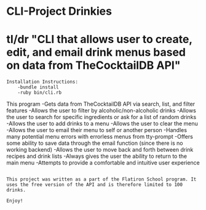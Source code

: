 # CLI-Project Drinkies

# tl/dr "CLI that allows user to create, edit, and email drink menus based on data from TheCocktailDB API"

~~~~~~~~~~~~~~~~~~~~~~~~~~~~
Installation Instructions:
    -bundle install
    -ruby bin/cli.rb
~~~~~~~~~~~~~~~~~~~~~~~~~~~~

This program
    -Gets data from TheCocktailDB API via search, list, and filter features
    -Allows the user to filter by alcoholic/non-alcoholic drinks
    -Allows the user to search for specific ingredients or ask for a list of random drinks
    -Allows the user to add drinks to a menu
    -Allows the user to clear the menu
    -Allows the user to email their menu to self or another person
    -Handles many potential menu errors with errorless menus from tty-prompt
    -Offers some ability to save data through the email function (since there is no working backend)
    -Allows the user to move back and forth between drink recipes and drink lists
    -Always gives the user the ability to return to the main menu
    -Attempts to provide a comfortable and intuitive user experience

~~~~~~~~~~~~~~~~~~~~~~~~~~~~~
    
This project was written as a part of the Flatiron School program. It uses the free version of the API and is therefore limited to 100 drinks.

Enjoy!